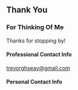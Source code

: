 ## Thank You
### For Thinking Of Me

Thanks for stopping by!

#### Professional Contact Info
[trevorghseay@gmail.com](mailto:trevorghseay@gmail.com)

#### Personal Contact Info
[]()
